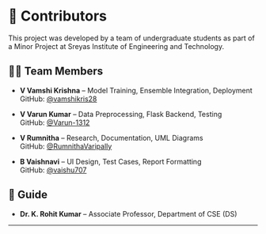 # 👥 Contributors

This project was developed by a team of undergraduate students as part of a Minor Project at Sreyas Institute of Engineering and Technology.

## 🧑‍💻 Team Members

- **V Vamshi Krishna** – Model Training, Ensemble Integration, Deployment  
  GitHub: [@vamshikris28](https://github.com/vamshikrishna)

- **V Varun Kumar** – Data Preprocessing, Flask Backend, Testing  
  GitHub: [@Varun-1312](https://github.com/Varun-1312)

- **V Rumnitha** – Research, Documentation, UML Diagrams  
  GitHub: [@RumnithaVaripally](https://github.com/RumnithaVaripally)

- **B Vaishnavi** – UI Design, Test Cases, Report Formatting  
  GitHub: [@vaishu707](https://github.com/Vaishu707)

## 📘 Guide

- **Dr. K. Rohit Kumar** – Associate Professor, Department of CSE (DS)

---
